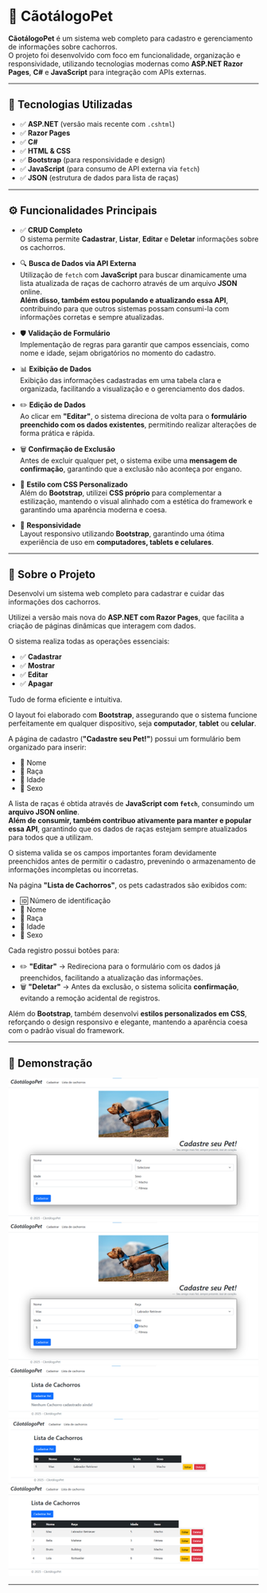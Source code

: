 # 🐾 CãotálogoPet

**CãotálogoPet** é um sistema web completo para cadastro e gerenciamento de informações sobre cachorros.  
O projeto foi desenvolvido com foco em funcionalidade, organização e responsividade, utilizando tecnologias modernas como **ASP.NET Razor Pages**, **C#** e **JavaScript** para integração com APIs externas.

---

## 🚀 Tecnologias Utilizadas

- ✅ **ASP.NET** (versão mais recente com `.cshtml`)
- ✅ **Razor Pages**
- ✅ **C#**
- ✅ **HTML & CSS**
- ✅ **Bootstrap** (para responsividade e design)
- ✅ **JavaScript** (para consumo de API externa via `fetch`)
- ✅ **JSON** (estrutura de dados para lista de raças)

---

## ⚙️ Funcionalidades Principais

- ✅ **CRUD Completo**  
  O sistema permite **Cadastrar**, **Listar**, **Editar** e **Deletar** informações sobre os cachorros.

- 🔍 **Busca de Dados via API Externa**  
  Utilização de `fetch` com **JavaScript** para buscar dinamicamente uma lista atualizada de raças de cachorro através de um arquivo **JSON** online.  
  **Além disso, também estou populando e atualizando essa API**, contribuindo para que outros sistemas possam consumi-la com informações corretas e sempre atualizadas.

- 🛡️ **Validação de Formulário**  
  Implementação de regras para garantir que campos essenciais, como nome e idade, sejam obrigatórios no momento do cadastro.

- 📊 **Exibição de Dados**  
  Exibição das informações cadastradas em uma tabela clara e organizada, facilitando a visualização e o gerenciamento dos dados.

- ✏️ **Edição de Dados**  
  Ao clicar em **"Editar"**, o sistema direciona de volta para o **formulário preenchido com os dados existentes**, permitindo realizar alterações de forma prática e rápida.

- 🗑️ **Confirmação de Exclusão**  
  Antes de excluir qualquer pet, o sistema exibe uma **mensagem de confirmação**, garantindo que a exclusão não aconteça por engano.

- 🎨 **Estilo com CSS Personalizado**  
  Além do **Bootstrap**, utilizei **CSS próprio** para complementar a estilização, mantendo o visual alinhado com a estética do framework e garantindo uma aparência moderna e coesa.

- 📱 **Responsividade**  
  Layout responsivo utilizando **Bootstrap**, garantindo uma ótima experiência de uso em **computadores, tablets e celulares**.

---

## 📝 Sobre o Projeto

Desenvolvi um sistema web completo para cadastrar e cuidar das informações dos cachorros.  

Utilizei a versão mais nova do **ASP.NET com Razor Pages**, que facilita a criação de páginas dinâmicas que interagem com dados.  

O sistema realiza todas as operações essenciais:  

- ✅ **Cadastrar**  
- ✅ **Mostrar**  
- ✅ **Editar**  
- ✅ **Apagar**  

Tudo de forma eficiente e intuitiva.  

O layout foi elaborado com **Bootstrap**, assegurando que o sistema funcione perfeitamente em qualquer dispositivo, seja **computador**, **tablet** ou **celular**.  

A página de cadastro (**"Cadastre seu Pet!"**) possui um formulário bem organizado para inserir:  

- 🐶 Nome  
- 🐾 Raça  
- 🎂 Idade  
- 🚻 Sexo  

A lista de raças é obtida através de **JavaScript com `fetch`**, consumindo um **arquivo JSON online**.  
**Além de consumir, também contribuo ativamente para manter e popular essa API**, garantindo que os dados de raças estejam sempre atualizados para todos que a utilizam.  

O sistema valida se os campos importantes foram devidamente preenchidos antes de permitir o cadastro, prevenindo o armazenamento de informações incompletas ou incorretas.  

Na página **"Lista de Cachorros"**, os pets cadastrados são exibidos com:  

- 🆔 Número de identificação  
- 🐶 Nome  
- 🐾 Raça  
- 🎂 Idade  
- 🚻 Sexo  

Cada registro possui botões para:  

- ✏️ **"Editar"** → Redireciona para o formulário com os dados já preenchidos, facilitando a atualização das informações.  
- 🗑️ **"Deletar"** → Antes da exclusão, o sistema solicita **confirmação**, evitando a remoção acidental de registros.  

Além do **Bootstrap**, também desenvolvi **estilos personalizados em CSS**, reforçando o design responsivo e elegante, mantendo a aparência coesa com o padrão visual do framework.

---

## 📸 Demonstração

![img-1](imagens/img-1.png)
![img-2](imagens/img-2.png)
![img-3](imagens/img-3.png)
![img-4](imagens/img-4.png)
![img-5](imagens/img-5.png)

---

